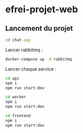 # efrei-projet-web

## Lancement du projet 

```cmd
cd chat-app
```

Lancer rabbitmq : 

```cmd
docker-compose up -d rabbitmq
```

Lancer chaque service : 
```cmd
cd api
npm i
npm run start:dev
```

```cmd
cd worker
npm i
npm run start:dev
```

```cmd
cd frontend
npm i
npm run start:dev
```
